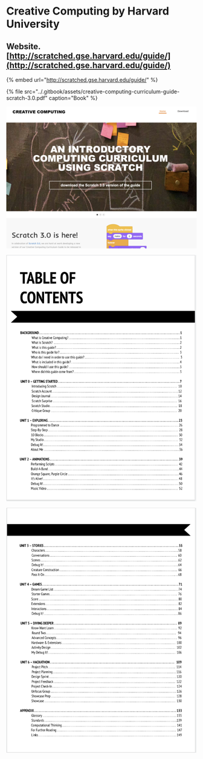 # Creative Computing by Harvard University

## Website. [http://scratched.gse.harvard.edu/guide/](http://scratched.gse.harvard.edu/guide/)

{% embed url="http://scratched.gse.harvard.edu/guide/" %}

{% file src="../.gitbook/assets/creative-computing-curriculum-guide-scratch-3.0.pdf" caption="Book" %}

![](../.gitbook/assets/screenshot-2019-03-11-23.22.43.png)

![](../.gitbook/assets/screenshot-2019-04-30-22.06.55.png)

![](../.gitbook/assets/screenshot-2019-04-30-22.07.04.png)

